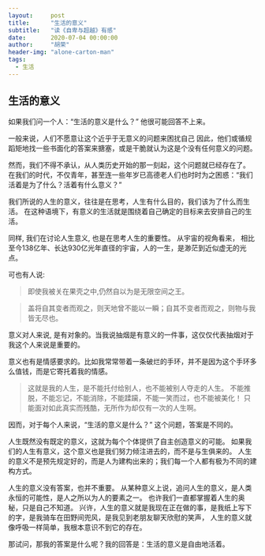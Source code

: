 ```yaml
---
layout:     post
title:      "生活的意义"
subtitle:   "读《自卑与超越》有感"
date:       2020-07-04 00:00:00
author:     "胡荣"
header-img: "alone-carton-man"
tags:
  - 生活
---
```


## 生活的意义

如果我们问一个人：“生活的意义是什么？” 他很可能回答不上来。

一般来说，人们不愿意让这个近乎于无意义的问题来困扰自己
因此，他们或循规蹈矩地找一些书面化的答案来搪塞，或是干脆就认为这是个没有任何意义的问题。

然而，我们不得不承认，从人类历史开始的那一刻起，这个问题就已经存在了。
在我们的时代，不仅青年，甚至连一些年岁已高德老人们也时时为之困惑：“我们活着是为了什么？活着有什么意义？”

我们所说的人生的意义，往往是在思考，人生有什么目的，我们该为了什么而生活。
在这种语境下，有意义的生活就是围绕着自己确定的目标来去安排自己的生活。

同样, 我们在讨论人生意义, 也是在思考人生的重要性。
从宇宙的视角看来， 相比至今138亿年、长达930亿光年直径的宇宙，人的一生，是渺茫到近似虚无的光点。

可也有人说: 

> 即使我被关在果壳之中,仍然自以为是无限空间之王。

> 盖将自其变者而观之，则天地曾不能以一瞬；自其不变者而观之，则物与我皆无尽也。

意义对人来说, 是有对象的。当我说抽烟是有意义的一件事，这仅仅代表抽烟对于我这个人来说是重要的。

意义也有是情感要求的。比如我常常带着一条破烂的手环，并不是因为这个手环多么值钱，而是它寄托着我的情感。

> 这就是我的人生，是不能托付给别人，也不能被别人夺走的人生。
> 不能推脱，不能忘记，不能消除，不能蹂躏，不能一笑而过，也不能被美化！
> 只能面对如此真实而残酷，无所作为却仅有一次的人生啊。

因而，对于每个人来说，“生活的意义是什么？” 这个问题，答案是不同的。

人生既然没有既定的意义，这就为每个个体提供了自主创造意义的可能。
如果我们的人生有意义，这个意义也是我们努力倾注进去的，而不是与生俱来的。
人生的意义不是预先规定好的，而是人为建构出来的；我们每一个人都有极为不同的建构方式。

人生的意义没有答案，也并不重要。
从某种意义上说，追问人生的意义，是人类永恒的可能性，是人之所以为人的要素之一。
也许我们一直都掌握着人生的奥秘，只是自己不知道。
兴许，人生的意义就是我现在正在做的事，是我纸上写下的字，是我骑车在田野间兜风，是我见到老朋友聊天欣慰的笑声，
人生的意义就像呼吸一样简单，我根本意识不到它的存在。

那试问，那我的答案是什么呢？我的回答是：生活的意义是自由地活着。

[1]: https://zhuanlan.zhihu.com/p/105230702